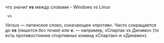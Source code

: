 что значит **vs** между словами - Windows vs Linux

     vs
  
*Versus* — латинское слово, означающее «против».
Часто сокращается до **vs** (*пишется без точки*) или **v.** — например, «Спартак vs Динамо» (то есть противостояние спортивных команд «Спартак» и «Динамо»).